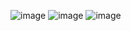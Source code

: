 ![image](https://github.com/baisakhidas11/Student-Database/assets/60517623/bb432e0c-db17-47e1-b3e4-a7f059223955)
![image](https://github.com/baisakhidas11/Student-Database/assets/60517623/aeb17b16-3c45-441e-abf1-048a4703b5c2)
![image](https://github.com/baisakhidas11/Student-Database/assets/60517623/c99e808b-51e6-47aa-8c1c-36be832febe9)
